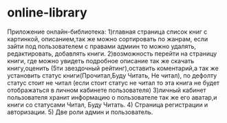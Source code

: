 # online-library
Приложение онлайн-библиотека:
1)главная страница список книг с картинкой, описанием,так же можно сортировать по жанрам, если зайти под пользователем с правами адмиин то можно удалять, редактировать, добавлять книги. 
2)возможность перейти на страницу книги, где можно увидеть подробное описание так же скачать книгу,оценить (5ти звездочный рейтинг),оставить коментарий,а так же установить статус книги(Прочитал,Буду Читать, Не читал), по дефолту статус стоит не читал (если стоит статус не читал то эта книга не будет отображаться в личном кабинете пользователя)
3)личный кабинет пользователя хранит информацию о пользователе так же его аватар,и книги со статусами Читал, Буду Читать.
4) Страница регистрации и авторизации.
5) Две роли админ и пользователь.
